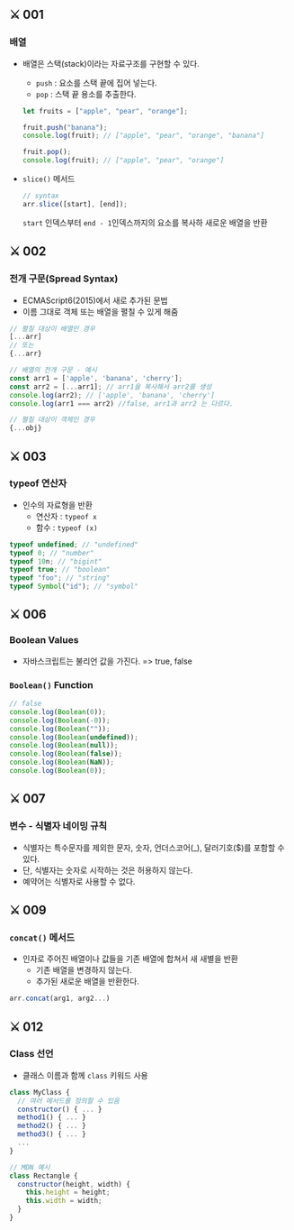 ## ⚔ 001

### 배열

- 배열은 스택(stack)이라는 자료구조를 구현할 수 있다.

  - `push` : 요소를 스택 끝에 집어 넣는다.
  - `pop` : 스택 끝 용소를 추출한다.

  ```javascript
  let fruits = ["apple", "pear", "orange"];

  fruit.push("banana");
  console.log(fruit); // ["apple", "pear", "orange", "banana"]

  fruit.pop();
  console.log(fruit); // ["apple", "pear", "orange"]
  ```

- `slice()` 메서드
  ```javascript
  // syntax
  arr.slice([start], [end]);
  ```
  `start` 인덱스부터 `end - 1`인덱스까지의 요소를 복사하 새로운 배열을 반환

## ⚔ 002

### 전개 구문(Spread Syntax)

- ECMAScript6(2015)에서 새로 추가된 문법
- 이름 그대로 객체 또는 배열을 펼칠 수 있게 해줌

```javascript
// 펼칠 대상이 배열인 경우
[...arr]
// 또는
{...arr}

// 배열의 전개 구문 - 예시
const arr1 = ['apple', 'banana', 'cherry'];
const arr2 = [...arr1]; // arr1을 복사해서 arr2를 생성
console.log(arr2); // ['apple', 'banana', 'cherry']
console.log(arr1 === arr2) //false, arr1과 arr2 는 다르다.

// 펼칠 대상이 객체인 경우
{...obj}
```

## ⚔ 003

### typeof 연산자

- 인수의 자료형을 반환
  - 연산자 : `typeof x`
  - 함수 : `typeof (x)`

```javascript
typeof undefined; // "undefined"
typeof 0; // "number"
typeof 10n; // "bigint"
typeof true; // "boolean"
typeof "foo"; // "string"
typeof Symbol("id"); // "symbol"
```

## ⚔ 006

### Boolean Values

- 자바스크립트는 불리언 값을 가진다.
  => true, false

### `Boolean()` Function

```javascript
// false
console.log(Boolean(0));
console.log(Boolean(-0));
console.log(Boolean(""));
console.log(Boolean(undefined));
console.log(Boolean(null));
console.log(Boolean(false));
console.log(Boolean(NaN));
console.log(Boolean(0));
```

## ⚔ 007

### 변수 - 식별자 네이밍 규칙

- 식별자는 특수문자를 제외한 문자, 숫자, 언더스코어(\_), 달러기호($)를 포함할 수 있다.
- 단, 식별자는 숫자로 시작하는 것은 허용하지 않는다.
- 예약어는 식별자로 사용할 수 없다.

## ⚔ 009

### `concat()` 메서드

- 인자로 주어진 배열이나 값들을 기존 배열에 합쳐서 새 새별을 반환
  - 기존 배열을 변경하지 않는다.
  - 추가된 새로운 배열을 반환한다.

```javascript
arr.concat(arg1, arg2...)
```

## ⚔ 012

### Class 선언

- 클래스 이름과 함께 `class` 키워드 사용

```javascript
class MyClass {
  // 여러 메서드를 정의할 수 있음
  constructor() { ... }
  method1() { ... }
  method2() { ... }
  method3() { ... }
  ...
}

// MDN 예시
class Rectangle {
  constructor(height, width) {
    this.height = height;
    this.width = width;
  }
}

```

